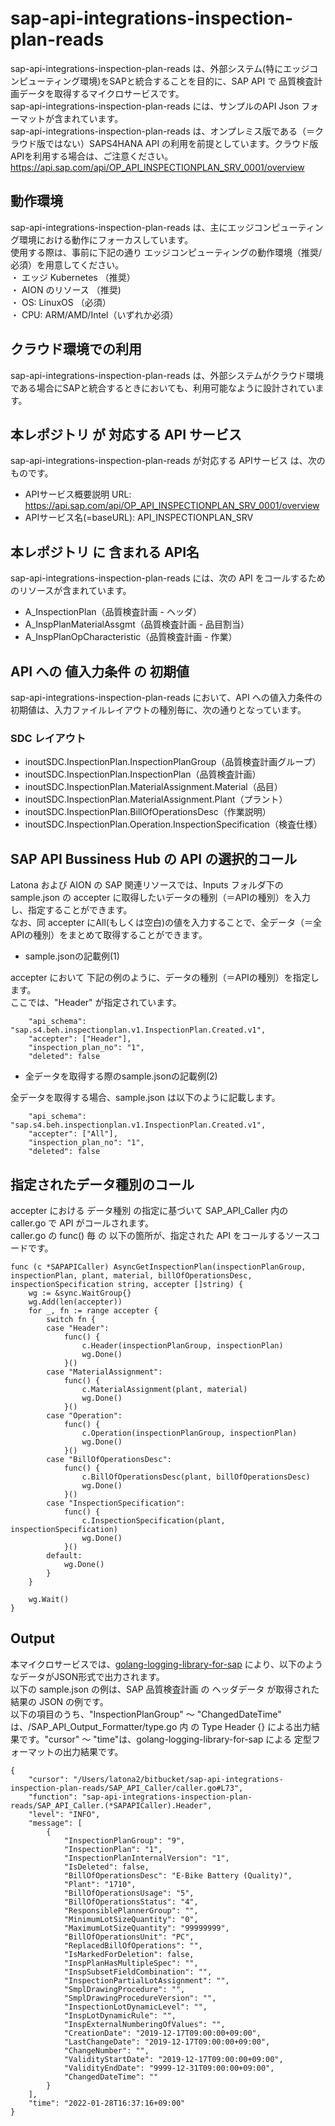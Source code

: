 # sap-api-integrations-inspection-plan-reads
sap-api-integrations-inspection-plan-reads は、外部システム(特にエッジコンピューティング環境)をSAPと統合することを目的に、SAP API で 品質検査計画データを取得するマイクロサービスです。    
sap-api-integrations-inspection-plan-reads には、サンプルのAPI Json フォーマットが含まれています。   
sap-api-integrations-inspection-plan-reads は、オンプレミス版である（＝クラウド版ではない）SAPS4HANA API の利用を前提としています。クラウド版APIを利用する場合は、ご注意ください。   
https://api.sap.com/api/OP_API_INSPECTIONPLAN_SRV_0001/overview

## 動作環境  
sap-api-integrations-inspection-plan-reads は、主にエッジコンピューティング環境における動作にフォーカスしています。  
使用する際は、事前に下記の通り エッジコンピューティングの動作環境（推奨/必須）を用意してください。  
・ エッジ Kubernetes （推奨）    
・ AION のリソース （推奨)    
・ OS: LinuxOS （必須）    
・ CPU: ARM/AMD/Intel（いずれか必須）　　

## クラウド環境での利用
sap-api-integrations-inspection-plan-reads は、外部システムがクラウド環境である場合にSAPと統合するときにおいても、利用可能なように設計されています。  

## 本レポジトリ が 対応する API サービス
sap-api-integrations-inspection-plan-reads が対応する APIサービス は、次のものです。

* APIサービス概要説明 URL: https://api.sap.com/api/OP_API_INSPECTIONPLAN_SRV_0001/overview  
* APIサービス名(=baseURL): API_INSPECTIONPLAN_SRV

## 本レポジトリ に 含まれる API名
sap-api-integrations-inspection-plan-reads には、次の API をコールするためのリソースが含まれています。  

* A_InspectionPlan（品質検査計画 - ヘッダ）
* A_InspPlanMaterialAssgmt（品質検査計画 - 品目割当）
* A_InspPlanOpCharacteristic（品質検査計画 - 作業）

## API への 値入力条件 の 初期値
sap-api-integrations-inspection-plan-reads において、API への値入力条件の初期値は、入力ファイルレイアウトの種別毎に、次の通りとなっています。  

### SDC レイアウト

* inoutSDC.InspectionPlan.InspectionPlanGroup（品質検査計画グループ）
* inoutSDC.InspectionPlan.InspectionPlan（品質検査計画）
* inoutSDC.InspectionPlan.MaterialAssignment.Material（品目）
* inoutSDC.InspectionPlan.MaterialAssignment.Plant（プラント）
* inoutSDC.InspectionPlan.BillOfOperationsDesc（作業説明）
* inoutSDC.InspectionPlan.Operation.InspectionSpecification（検査仕様）

## SAP API Bussiness Hub の API の選択的コール

Latona および AION の SAP 関連リソースでは、Inputs フォルダ下の sample.json の accepter に取得したいデータの種別（＝APIの種別）を入力し、指定することができます。  
なお、同 accepter にAll(もしくは空白)の値を入力することで、全データ（＝全APIの種別）をまとめて取得することができます。  

* sample.jsonの記載例(1)  

accepter において 下記の例のように、データの種別（＝APIの種別）を指定します。  
ここでは、"Header" が指定されています。

```
	"api_schema": "sap.s4.beh.inspectionplan.v1.InspectionPlan.Created.v1",
	"accepter": ["Header"],
	"inspection_plan_no": "1",
	"deleted": false
```
  
* 全データを取得する際のsample.jsonの記載例(2)  

全データを取得する場合、sample.json は以下のように記載します。  

```
	"api_schema": "sap.s4.beh.inspectionplan.v1.InspectionPlan.Created.v1",
	"accepter": ["All"],
	"inspection_plan_no": "1",
	"deleted": false
```

## 指定されたデータ種別のコール

accepter における データ種別 の指定に基づいて SAP_API_Caller 内の caller.go で API がコールされます。  
caller.go の func() 毎 の 以下の箇所が、指定された API をコールするソースコードです。  

```
func (c *SAPAPICaller) AsyncGetInspectionPlan(inspectionPlanGroup, inspectionPlan, plant, material, billOfOperationsDesc, inspectionSpecification string, accepter []string) {
	wg := &sync.WaitGroup{}
	wg.Add(len(accepter))
	for _, fn := range accepter {
		switch fn {
		case "Header":
			func() {
				c.Header(inspectionPlanGroup, inspectionPlan)
				wg.Done()
			}()
		case "MaterialAssignment":
			func() {
				c.MaterialAssignment(plant, material)
				wg.Done()
			}()
		case "Operation":
			func() {
				c.Operation(inspectionPlanGroup, inspectionPlan)
				wg.Done()
			}()
		case "BillOfOperationsDesc":
			func() {
				c.BillOfOperationsDesc(plant, billOfOperationsDesc)
				wg.Done()
			}()
		case "InspectionSpecification":
			func() {
				c.InspectionSpecification(plant, inspectionSpecification)
				wg.Done()
			}()
		default:
			wg.Done()
		}
	}

	wg.Wait()
}
```

## Output  
本マイクロサービスでは、[golang-logging-library-for-sap](https://github.com/latonaio/golang-logging-library-for-sap) により、以下のようなデータがJSON形式で出力されます。  
以下の sample.json の例は、SAP 品質検査計画 の ヘッダデータ が取得された結果の JSON の例です。  
以下の項目のうち、"InspectionPlanGroup" ～ "ChangedDateTime" は、/SAP_API_Output_Formatter/type.go 内 の Type Header {} による出力結果です。"cursor" ～ "time"は、golang-logging-library-for-sap による 定型フォーマットの出力結果です。  

```
{
	"cursor": "/Users/latona2/bitbucket/sap-api-integrations-inspection-plan-reads/SAP_API_Caller/caller.go#L73",
	"function": "sap-api-integrations-inspection-plan-reads/SAP_API_Caller.(*SAPAPICaller).Header",
	"level": "INFO",
	"message": [
		{
			"InspectionPlanGroup": "9",
			"InspectionPlan": "1",
			"InspectionPlanInternalVersion": "1",
			"IsDeleted": false,
			"BillOfOperationsDesc": "E-Bike Battery (Quality)",
			"Plant": "1710",
			"BillOfOperationsUsage": "5",
			"BillOfOperationsStatus": "4",
			"ResponsiblePlannerGroup": "",
			"MinimumLotSizeQuantity": "0",
			"MaximumLotSizeQuantity": "99999999",
			"BillOfOperationsUnit": "PC",
			"ReplacedBillOfOperations": "",
			"IsMarkedForDeletion": false,
			"InspPlanHasMultipleSpec": "",
			"InspSubsetFieldCombination": "",
			"InspectionPartialLotAssignment": "",
			"SmplDrawingProcedure": "",
			"SmplDrawingProcedureVersion": "",
			"InspectionLotDynamicLevel": "",
			"InspLotDynamicRule": "",
			"InspExternalNumberingOfValues": "",
			"CreationDate": "2019-12-17T09:00:00+09:00",
			"LastChangeDate": "2019-12-17T09:00:00+09:00",
			"ChangeNumber": "",
			"ValidityStartDate": "2019-12-17T09:00:00+09:00",
			"ValidityEndDate": "9999-12-31T09:00:00+09:00",
			"ChangedDateTime": ""
		}
	],
	"time": "2022-01-28T16:37:16+09:00"
}

```
